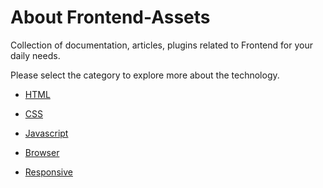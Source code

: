 <h1>About Frontend-Assets</h1>
<p>Collection of documentation, articles, plugins related to Frontend for your daily needs.</p>

<p></p>
<p>Please select the category to explore more about the technology.</p>

* [HTML](https://github.com/logeshpaul/Frontend-Assets/wiki/HTML)
* [CSS](https://github.com/logeshpaul/Frontend-Assets/wiki/CSS)
* [Javascript](https://github.com/logeshpaul/Frontend-Assets/wiki/Javascript)


* [Browser](https://github.com/logeshpaul/Frontend-Assets/wiki/Browser)
* [Responsive](https://github.com/logeshpaul/Frontend-Assets/wiki/Responsive)